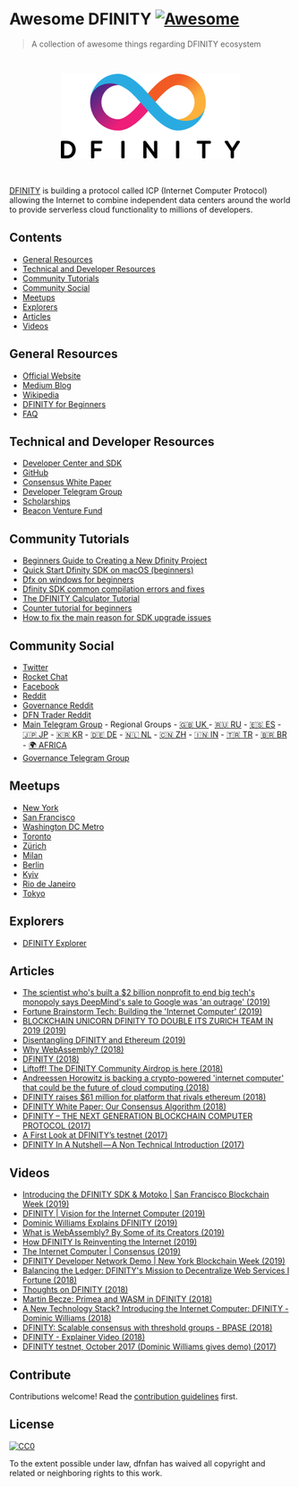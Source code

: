 # Awesome DFINITY [![Awesome](https://awesome.re/badge.svg)](https://awesome.re)

> A collection of awesome things regarding DFINITY ecosystem

<br><p align="center">
  <img src="dfinitylogo.png">
</p><br>

[DFINITY](https://dfinity.org/) is building a protocol called ICP (Internet Computer Protocol) allowing the Internet to combine independent data centers around the world to provide serverless cloud functionality to millions of developers.


## Contents

- [General Resources](#general-resources)
- [Technical and Developer Resources](#technical-and-developer-resources)
- [Community Tutorials](#community-tutorials)
- [Community Social](#community-social)
- [Meetups](#meetups)
- [Explorers](#explorers)
- [Articles](#articles)
- [Videos](#videos)


## General Resources

- [Official Website](https://dfinity.org/)
- [Medium Blog](https://medium.com/dfinity)
- [Wikipedia](https://en.wikipedia.org/wiki/Dfinity)
- [DFINITY for Beginners](https://www.reddit.com/r/dfinity/comments/8vmedw/dfinity_for_beginners/)
- [FAQ](https://dfinity.org/faq)



## Technical and Developer Resources
- [Developer Center and SDK](https://sdk.dfinity.org/)
- [GitHub](https://github.com/dfinity)
- [Consensus White Paper](https://dfinity.org/static/dfinity-consensus-0325c35128c72b42df7dd30c22c41208.pdf)
- [Developer Telegram Group](https://t.me/DFINITY_Devs)
- [Scholarships](https://dfinity.org/ecosystem/scholarships)
- [Beacon Venture Fund](https://dfinity.org/ecosystem/fund)

## Community Tutorials

<!-- ### Official Channels -->
- [Beginners Guide to Creating a New Dfinity Project](https://youtu.be/oJjRY3tFNEE)
- [Quick Start Dfinity SDK on macOS (beginners)](https://youtu.be/1imAWXA7ucY)
- [Dfx on windows for beginners](https://youtu.be/V6QKwePTITc)
- [Dfinity SDK common compilation errors and fixes](https://youtu.be/Cwx9825y7R8)
- [The DFINITY Calculator Tutorial](https://youtu.be/OEtbqawrTvo)
- [Counter tutorial for beginners](https://youtu.be/Cwx9825y7R8)
- [How to fix the main reason for SDK upgrade issues](https://youtu.be/dMgt5NAsmwQ)



## Community Social

<!-- ### Official Channels -->
- [Twitter](https://twitter.com/dfinity)
- [Rocket Chat](https://dfinity.rocket.chat/)
- [Facebook](https://www.facebook.com/dfinity.org/)
- [Reddit](https://reddit.com/r/dfinity)
- [Governance Reddit](https://www.reddit.com/r/dfinity_governance/)
- [DFN Trader Reddit](https://www.reddit.com/r/dfntrader/)
- [Main Telegram Group](https://t.me/dfinity) - Regional Groups - [🇬🇧 UK ](https://t.me/DFINITY_UK
) - [🇷🇺 RU](https://t.me/DFINITY_RU) - [🇪🇸 ES](https://t.me/DFINITY_ES) - [🇯🇵 JP](https://t.me/DFINITY_JP) - [🇰🇷 KR](https://t.me/DFINITY_KR) - [🇩🇪 DE](https://t.me/DFINITY_DE) - [🇳🇱 NL](https://t.me/DFINITY_NL) - [🇨🇳 ZH](https://t.me/DFINITY_ZH) - [🇮🇳 IN](https://t.me/DFINITY_IN) - [🇹🇷 TR](https://t.me/DFINITY_TR) - [🇧🇷 BR](https://t.me/dfinitybrazil) - [🌍  AFRICA](https://t.me/dfinityafrica)
- [Governance Telegram Group](https://t.me/DFINITY_Gov)

## Meetups

- [New York](https://www.meetup.com/DFINITY-New-York)
- [San Francisco](https://www.meetup.com/meetup-group-wDGYWnAz)
- [Washington DC Metro](https://www.meetup.com/DFINITY-Washington-DC-Metro)
- [Toronto](https://www.meetup.com/Toronto-DFINITY-Meetup)
- [Zürich](https://www.meetup.com/Zurich-DFINITY-Meetup)
- [Milan](https://www.meetup.com/Milan-DFINITY-Meetup)
- [Berlin](https://www.meetup.com/DFINITY-MEETUP-BERLIN)
- [Kyiv](https://www.meetup.com/Kyiv-Cryptocurrency-Meetup/)
- [Rio de Janeiro](https://www.meetup.com/DFINITY-Rio-de-Janeiro-Meetup)
- [Tokyo](https://www.meetup.com/DFINITY-Tokyo-Meetup)

## Explorers

- [DFINITY Explorer](https://www.dfinityexplorer.org/)



## Articles
- [The scientist who's built a $2 billion nonprofit to end big tech's monopoly says DeepMind's sale to Google was 'an outrage' (2019)](https://www.businessinsider.com/dfinity-founder-dominic-williams-criticizes-deepmind-sale-to-google-2019-7)
- [Fortune Brainstorm Tech: Building the 'Internet Computer' (2019)](https://www.pcmag.com/article/369794/fortune-brainstorm-tech-building-the-internet-computer)
- [BLOCKCHAIN UNICORN DFINITY TO DOUBLE ITS ZURICH TEAM IN 2019 (2019)](https://www.cnnmoney.ch/shows/blockchain/videos/dominic-williams-dfinity-blockchain-unicorn-double-zurich-team-2019)
- [Disentangling DFINITY and Ethereum (2019)](https://medium.com/dfinity/disentangling-dfinity-and-ethereum-dfa2151ad419)
- [Why WebAssembly? (2018)](https://medium.com/dfinity/why-webassembly-f21967076e4)
- [DFINITY (2018)](https://a16z.com/2018/08/29/dfinity/)
- [Liftoff! The DFINITY Community Airdrop is here (2018)](https://medium.com/dfinity/liftoff-the-dfinity-community-airdrop-is-here-5a11b94a2d03)
- [Andreessen Horowitz is backing a crypto-powered 'internet computer' that could be the future of cloud computing (2018)](http://www.businessinsider.com/polychain-andreessen-horowitz-dfinity-2018-2?r=UK&IR=T)
- [DFINITY raises $61 million for platform that rivals ethereum (2018)](https://www.cnbc.com/2018/02/07/dfinity-raises-61-million-for-platform-that-rivals-ethereum.html)
- [DFINITY White Paper: Our Consensus Algorithm (2018)](https://medium.com/dfinity/dfinity-white-paper-our-consensus-algorithm-a11adc0a054c)
- [DFINITY – THE NEXT GENERATION BLOCKCHAIN COMPUTER PROTOCOL (2017)](http://techblogwriter.co.uk/difinity/)
- [A First Look at DFINITY’s testnet (2017)](https://medium.com/dfinity/a-first-look-at-dfinit-ys-testnet-october-2017-8a94737bbc4)
- [DFINITY In A Nutshell — A Non Technical Introduction (2017)](https://medium.com/dfinity/dfinity-in-a-nutshell-a-non-technical-introduction-ec45ec5967c1)

## Videos
- [Introducing the DFINITY SDK & Motoko | San Francisco Blockchain Week (2019)](https://youtu.be/rosenZ0SgGk)
- [DFINITY | Vision for the Internet Computer (2019)](https://youtu.be/lcC4zVpc13Q)
- [Dominic Williams Explains DFINITY (2019)](https://youtu.be/ZuMfYk4eZcI)
- [What is WebAssembly? By Some of its Creators (2019)](https://youtu.be/fvkIQfRZ-Y0)
- [How DFINITY Is Reinventing the Internet (2019)](https://www.youtube.com/watch?v=QUhceX6I81U)
- [The Internet Computer | Consensus  (2019)](https://youtu.be/xwRZljfqQg0)
- [DFINITY Developer Network Demo | New York Blockchain Week  (2019)](https://youtu.be/xTID4zlgFVY)
- [Balancing the Ledger: DFINITY's Mission to Decentralize Web Services I Fortune (2018)](https://youtu.be/1Vc0YLTJAMA)
- [Thoughts on DFINITY (2018)](https://youtu.be/qRVjOYvl73U)
- [Martin Becze: Primea and WASM in DFINITY (2018)](https://youtu.be/8xf0eBK_Ry0)
- [A New Technology Stack? Introducing the Internet Computer: DFINITY - Dominic Williams (2018)](https://youtu.be/2vprRqTCjn0)
- [DFINITY: Scalable consensus with threshold groups - BPASE (2018)](https://youtu.be/9HRurPVF3Pg)
- [DFINITY - Explainer Video (2018)](https://youtu.be/kyCfGRZaDnw)
- [DFINITY testnet, October 2017 (Dominic Williams gives demo) (2017)](https://youtu.be/aOzxxeOYJpY)




## Contribute

Contributions welcome! Read the [contribution guidelines](contributing.md) first.


## License

[![CC0](https://mirrors.creativecommons.org/presskit/buttons/88x31/svg/cc-zero.svg)](https://creativecommons.org/publicdomain/zero/1.0)

To the extent possible under law, dfnfan has waived all copyright and
related or neighboring rights to this work.
